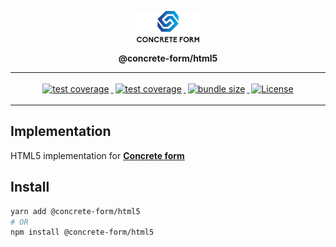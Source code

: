 <p align="center">
  <a href="https://github.com/concrete-form/concrete-form">
    <img alt="Concrete Form" src="https://raw.githubusercontent.com/concrete-form/concrete-form/master/doc/logo.png" width="100" />
  </a>
</p>

<p align="center">
  <strong>@concrete-form/html5</strong>
</p>

---

<div align="center">
  <a href="https://ci.appveyor.com/project/kegi/html5/history">
    <img alt="test coverage" style="margin:3px"
    src="https://img.shields.io/appveyor/build/kegi/html5?style=flat-square" />
  </a>
  <a href="https://coveralls.io/github/concrete-form/html5">
    <img alt="test coverage" style="margin:3px"
    src="https://img.shields.io/coveralls/github/concrete-form/html5?style=flat-square" />
  </a>
  <a href="https://bundlephobia.com/package/@concrete-form/html5">
    <img alt="bundle size" style="margin:3px" 
    src="https://img.shields.io/bundlephobia/min/@concrete-form/html5?label=size&style=flat-square" />
  </a>
  <a href="https://www.npmjs.com/package/@concrete-form/html5">
    <img alt="License" style="margin:3px" 
    src="https://img.shields.io/npm/l/@concrete-form/html5?color=%23007ec6&style=flat-square&v=3" />
  </a>
</div>

---

## Implementation

HTML5 implementation for [**Concrete form**](https://github.com/concrete-form/concrete-form)

## Install

```bash
yarn add @concrete-form/html5
# OR
npm install @concrete-form/html5
```